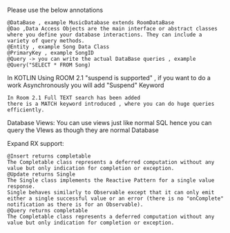 Please use the below annotations
```
@DataBase , example MusicDatabase extends RoomDataBase
@Dao ,Data Access Objects are the main interface or abstract classes where you define your database interactions. They can include a variety of query methods.
@Entity , example Song Data Class
@PrimaryKey , example SongID
@Query -> you can write the actual DataBase queries , example @Query("SELECT * FROM Song)
```
In KOTLIN Using ROOM 2.1 "suspend is supported" , if you want to do a work Asynchronously you will add "Suspend" Keyword

```
In Room 2.1 Full TEXT search has been added
there is a MATCH keyword introduced , where you can do huge queries efficiently.
```
Database Views:
You can use views just like normal SQL
hence you can query the VIews as though they are normal Database

Expand RX support:
```
@Insert returns completable
The Completable class represents a deferred computation without any value but only indication for completion or exception.
@Update returns Single
The Single class implements the Reactive Pattern for a single value response.
Single behaves similarly to Observable except that it can only emit either a single successful value or an error (there is no "onComplete" notification as there is for an Observable).
@Query returns completable
The Completable class represents a deferred computation without any value but only indication for completion or exception.
```
